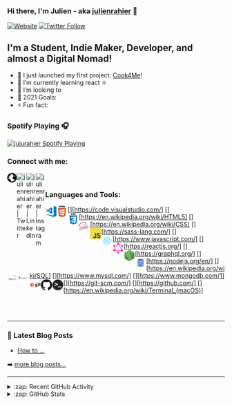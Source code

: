 ### Hi there, I'm Julien - aka [julienrahier][website] 👋

[![Website](https://img.shields.io/website?label=julienrahier.com&style=for-the-badge&url=http%3A%2F%2Fjulienrahier.com)](http://julienrahier.com)
[![Twitter Follow](https://img.shields.io/twitter/follow/ju_rahier?color=1DA1F2&logo=twitter&style=for-the-badge)](https://twitter.com/intent/follow?original_referer=https%3A%2F%2Fgithub.com%2Fju_rahier&screen_name=ju_rahier)

## I'm a Student, Indie Maker, Developer, and almost a Digital Nomad!

- 🔭 I just launched my first project: [Cook4Me][project]!
- 🌱 I’m currently learning react ⚛️
- 👯 I’m looking to
- 🥅 2021 Goals:
- ⚡ Fun fact:

### Spotify Playing 🎧

[<img src="https://novatorem-git-master.jju17.vercel.app/api/spotify" alt="jujurahier Spotify Playing" width="350" />](https://open.spotify.com/user/jujurahier?si=i8Orxb0RTamB3puQH1WYUg)

### Connect with me:

[<img align="left" alt="julienrahier.com" width="22px" src="https://raw.githubusercontent.com/iconic/open-iconic/master/svg/globe.svg" />][website]
[<img align="left" alt="julienrahier | Twitter" width="22px" src="https://cdn.jsdelivr.net/npm/simple-icons@v3/icons/twitter.svg" />][twitter]
[<img align="left" alt="julienrahier | LinkedIn" width="22px" src="https://cdn.jsdelivr.net/npm/simple-icons@v3/icons/linkedin.svg" />][linkedin]
[<img align="left" alt="julienrahier | Instagram" width="22px" src="https://cdn.jsdelivr.net/npm/simple-icons@v3/icons/instagram.svg" />][instagram]

<br />

### Languages and Tools:

[<img align="left" alt="Visual Studio Code" width="26px" src="https://raw.githubusercontent.com/github/explore/80688e429a7d4ef2fca1e82350fe8e3517d3494d/topics/visual-studio-code/visual-studio-code.png" />][https://code.visualstudio.com/]
[<img align="left" alt="HTML5" width="26px" src="https://raw.githubusercontent.com/github/explore/80688e429a7d4ef2fca1e82350fe8e3517d3494d/topics/html/html.png" />][https://en.wikipedia.org/wiki/HTML5]
[<img align="left" alt="CSS3" width="26px" src="https://raw.githubusercontent.com/github/explore/80688e429a7d4ef2fca1e82350fe8e3517d3494d/topics/css/css.png" />][https://en.wikipedia.org/wiki/CSS]
[<img align="left" alt="Sass" width="26px" src="https://raw.githubusercontent.com/github/explore/80688e429a7d4ef2fca1e82350fe8e3517d3494d/topics/sass/sass.png" />][https://sass-lang.com/]
[<img align="left" alt="JavaScript" width="26px" src="https://raw.githubusercontent.com/github/explore/80688e429a7d4ef2fca1e82350fe8e3517d3494d/topics/javascript/javascript.png" />][https://www.javascript.com/]
[<img align="left" alt="React" width="26px" src="https://raw.githubusercontent.com/github/explore/80688e429a7d4ef2fca1e82350fe8e3517d3494d/topics/react/react.png" />][https://reactjs.org/]
[<img align="left" alt="GraphQL" width="26px" src="https://raw.githubusercontent.com/github/explore/80688e429a7d4ef2fca1e82350fe8e3517d3494d/topics/graphql/graphql.png" />][https://graphql.org/]
[<img align="left" alt="Node.js" width="26px" src="https://raw.githubusercontent.com/github/explore/80688e429a7d4ef2fca1e82350fe8e3517d3494d/topics/nodejs/nodejs.png" />][https://nodejs.org/en/]
[<img align="left" alt="SQL" width="26px" src="https://raw.githubusercontent.com/github/explore/80688e429a7d4ef2fca1e82350fe8e3517d3494d/topics/sql/sql.png" />][https://en.wikipedia.org/wiki/SQL]
[<img align="left" alt="MySQL" width="26px" src="https://raw.githubusercontent.com/github/explore/80688e429a7d4ef2fca1e82350fe8e3517d3494d/topics/mysql/mysql.png" />][https://www.mysql.com/]
[<img align="left" alt="MongoDB" width="26px" src="https://raw.githubusercontent.com/github/explore/80688e429a7d4ef2fca1e82350fe8e3517d3494d/topics/mongodb/mongodb.png" />][https://www.mongodb.com/1]
[<img align="left" alt="Git" width="26px" src="https://raw.githubusercontent.com/github/explore/80688e429a7d4ef2fca1e82350fe8e3517d3494d/topics/git/git.png" />][https://git-scm.com/]
[<img align="left" alt="GitHub" width="26px" src="https://raw.githubusercontent.com/github/explore/78df643247d429f6cc873026c0622819ad797942/topics/github/github.png" />][https://github.com/]
[<img align="left" alt="Terminal" width="26px" src="https://raw.githubusercontent.com/github/explore/80688e429a7d4ef2fca1e82350fe8e3517d3494d/topics/terminal/terminal.png" />][https://en.wikipedia.org/wiki/Terminal_(macOS)]

<br />
<br />

---

### 📕 Latest Blog Posts

<!-- BLOG-POST-LIST:START -->

- [How to ...](https://cook4me.be)

<!-- BLOG-POST-LIST:END -->

➡️ [more blog posts...](https://julienrahier.com)

---

<details>
  <summary>:zap: Recent GitHub Activity</summary>
  
<!--START_SECTION:activity-->

<!--END_SECTION:activity-->

</details>

<details>
  <summary>:zap: GitHub Stats</summary>

  <img align="left" alt="julienrahier's GitHub Stats" src="https://github-readme-stats.vercel.app/api?username=Jju17&count_private=true&show_icons=true&hide_border=true" />

</details>

[website]: https://julienrahier.com
[project]: http://cook4me.be
[twitter]: https://twitter.com/ju_rahier
[instagram]: https://www.instagram.com/ju_rahier/
[linkedin]: https://www.linkedin.com/in/julien-rahier/
[webdevplaylist]: https://julienrahier.com
[jsplaylist]: https://julienrahier.com
[cssplaylist]: https://julienrahier.com
[reactplaylist]: https://julienrahier.com
